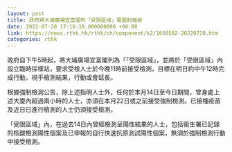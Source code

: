 ```yaml
---
layout: post
title: 政府將大埔廣場宜富閣列「受限區域」需圍封強檢
date: 2022-07-20 17:16:18.000000000 +08:00
link: https://news.rthk.hk/rthk/ch/component/k2/1658582-20220720.htm
categories: rthk
---
```


政府自下午5時起，將大埔廣場宜富閣列為「「受限區域」，並將於「受限區域」內設立臨時採樣站，要求受檢人士於今晚11時前接受檢測，目標在明日約中午12時完成行動，視乎檢測結果，行動或會延長。

根據強制檢測公告，除上述指明人士外，任何於本月14日至今日期間，曾身處上述大廈內超過兩小時的人士，亦須在本月22日或之前接受強制檢測。已接種疫苗及近日已進行檢測的人士仍須接受檢測。

「受限區域」內，在過去14日內曾經檢測呈陽性結果的人士，包括衞生署已記錄的核酸檢測陽性個案及已申報的自行快速抗原測試陽性個案，無須於強制檢測行動中接受檢測。
